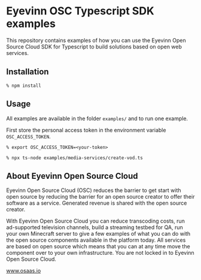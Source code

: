# Eyevinn OSC Typescript SDK examples

This repository contains examples of how you can use the Eyevinn Open Source Cloud SDK for Typescript to build solutions based on open web services.

## Installation

```
% npm install
```

## Usage

All examples are available in the folder `examples/` and to run one example.

First store the personal access token in the environment variable `OSC_ACCESS_TOKEN`.

```
% export OSC_ACCESS_TOKEN=<your-token>
```

```
% npx ts-node examples/media-services/create-vod.ts
```

## About Eyevinn Open Source Cloud

Eyevinn Open Source Cloud (OSC) reduces the barrier to get start with open source by reducing the barrier for an open source creator to offer their software as a service. Generated revenue is shared with the open source creator.

With Eyevinn Open Source Cloud you can reduce transcoding costs, run ad-supported television channels, build a streaming testbed for QA, run your own Minecraft server to give a few examples of what you can do with the open source components available in the platform today. All services are based on open source which means that you can at any time move the component over to your own infrastructure. You are not locked in to Eyevinn Open Source Cloud.

www.osaas.io